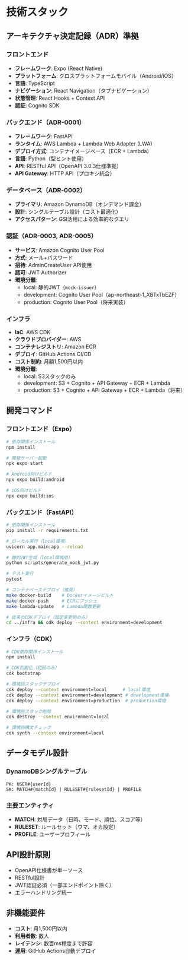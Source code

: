# 技術スタック

## アーキテクチャ決定記録（ADR）準拠

### フロントエンド
- **フレームワーク**: Expo (React Native)
- **プラットフォーム**: クロスプラットフォームモバイル（Android/iOS）
- **言語**: TypeScript
- **ナビゲーション**: React Navigation（タブナビゲーション）
- **状態管理**: React Hooks + Context API
- **認証**: Cognito SDK

### バックエンド（ADR-0001）
- **フレームワーク**: FastAPI
- **ランタイム**: AWS Lambda + Lambda Web Adapter (LWA)
- **デプロイ方式**: コンテナイメージベース（ECR + Lambda）
- **言語**: Python（型ヒント使用）
- **API**: RESTful API（OpenAPI 3.0.3仕様準拠）
- **API Gateway**: HTTP API（プロキシ統合）

### データベース（ADR-0002）
- **プライマリ**: Amazon DynamoDB（オンデマンド課金）
- **設計**: シングルテーブル設計（コスト最適化）
- **アクセスパターン**: GSI活用による効率的なクエリ

### 認証（ADR-0003, ADR-0005）
- **サービス**: Amazon Cognito User Pool
- **方式**: メール+パスワード
- **招待**: AdminCreateUser API使用
- **認可**: JWT Authorizer
- **環境分離**: 
  - local: 静的JWT（`mock-issuer`）
  - development: Cognito User Pool（ap-northeast-1_XBTxTbEZF）
  - production: Cognito User Pool（将来実装）

### インフラ
- **IaC**: AWS CDK
- **クラウドプロバイダー**: AWS
- **コンテナレジストリ**: Amazon ECR
- **デプロイ**: GitHub Actions CI/CD
- **コスト制約**: 月額1,500円以内
- **環境分離**: 
  - local: S3スタックのみ
  - development: S3 + Cognito + API Gateway + ECR + Lambda
  - production: S3 + Cognito + API Gateway + ECR + Lambda（将来）

## 開発コマンド

### フロントエンド（Expo）
```bash
# 依存関係インストール
npm install

# 開発サーバー起動
npx expo start

# Android向けビルド
npx expo build:android

# iOS向けビルド
npx expo build:ios
```

### バックエンド（FastAPI）
```bash
# 依存関係インストール
pip install -r requirements.txt

# ローカル実行（local環境）
uvicorn app.main:app --reload

# 静的JWT生成（local環境用）
python scripts/generate_mock_jwt.py

# テスト実行
pytest

# コンテナベースデプロイ（推奨）
make docker-build    # Dockerイメージビルド
make docker-push     # ECRにプッシュ
make lambda-update   # Lambda関数更新

# 従来のCDKデプロイ（設定変更時のみ）
cd ../infra && cdk deploy --context environment=development
```

### インフラ（CDK）
```bash
# CDK依存関係インストール
npm install

# CDK初期化（初回のみ）
cdk bootstrap

# 環境別スタックデプロイ
cdk deploy --context environment=local      # local環境
cdk deploy --context environment=development # development環境
cdk deploy --context environment=production  # production環境

# 環境別スタック削除
cdk destroy --context environment=local

# 環境別構文チェック
cdk synth --context environment=local
```

## データモデル設計

### DynamoDBシングルテーブル
```
PK: USER#{userId}
SK: MATCH#{matchId} | RULESET#{rulesetId} | PROFILE
```

### 主要エンティティ
- **MATCH**: 対局データ（日時、モード、順位、スコア等）
- **RULESET**: ルールセット（ウマ、オカ設定）
- **PROFILE**: ユーザープロフィール

## API設計原則
- OpenAPI仕様書が単一ソース
- RESTful設計
- JWT認証必須（一部エンドポイント除く）
- エラーハンドリング統一

## 非機能要件
- **コスト**: 月1,500円以内
- **利用者数**: 数人
- **レイテンシ**: 数百ms程度まで許容
- **運用**: GitHub Actions自動デプロイ